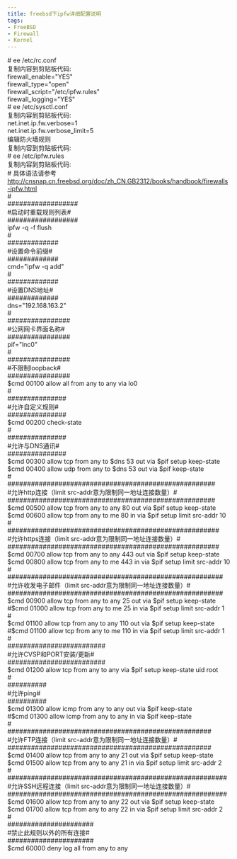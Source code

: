 ```yaml
---
title: freebsd下ipfw详细配置说明
tags:
- FreeBSD
- Firewall
- Kernel
---
```

<div> # ee /etc/rc.conf<br>复制内容到剪贴板代码:<br>firewall_enable="YES"<br>firewall_type="open"<br>firewall_script="/etc/ipfw.rules"<br>firewall_logging="YES"<br># ee /etc/sysctl.conf<br>复制内容到剪贴板代码:<br>net.inet.ip.fw.verbose=1<br>net.inet.ip.fw.verbose_limit=5<br>编辑防火墙规则<br>复制内容到剪贴板代码:<br># ee /etc/ipfw.rules<br>复制内容到剪贴板代码:<br># 具体语法请参考<a href="http://cnsnap.cn.freebsd.org/doc/zh_CN.GB2312/books/handbook/firewalls-ipfw.html">http://cnsnap.cn.freebsd.org/doc/zh_CN.GB2312/books/handbook/firewalls-ipfw.html</a><br>#<br>##################<br>#启动时重载规则列表#<br>##################<br>ipfw -q -f flush<br>#<br>#############<br>#设置命令前缀#<br>#############<br>cmd="ipfw -q add"<br>#<br>#############<br>#设置DNS地址#<br>#############<br>dns="192.168.163.2"<br>#<br>################<br>#公网网卡界面名称#<br>################<br>pif="lnc0"<br>#<br>################<br>#不限制loopback#<br>################<br>$cmd 00100 allow all from any to any via lo0<br>#<br>###############<br>#允许自定义规则#<br>###############<br>$cmd 00200 check-state<br>#<br>###############<br>#允许与DNS通讯#<br>###############<br>$cmd 00300 allow tcp from any to $dns 53 out via $pif setup keep-state<br>$cmd 00400 allow udp from any to $dns 53 out via $pif keep-state<br>#<br>#####################################################<br>#允许http连接（limit src-addr意为限制同一地址连接数量）#<br>#####################################################<br>$cmd 00500 allow tcp from any to any 80 out via $pif setup keep-state<br>$cmd 00600 allow tcp from any to me 80 in via $pif setup limit src-addr 10<br>#<br>######################################################<br>#允许https连接（limit src-addr意为限制同一地址连接数量）#<br>######################################################<br>$cmd 00700 allow tcp from any to any 443 out via $pif setup keep-state<br>$cmd 00800 allow tcp from any to me 443 in via $pif setup limit src-addr 10<br>#<br>#######################################################<br>#允许收发电子邮件（limit src-addr意为限制同一地址连接数量）#<br>#######################################################<br>$cmd 00900 allow tcp from any to any 25 out via $pif setup keep-state<br>#$cmd 01000 allow tcp from any to me 25 in via $pif setup limit src-addr 1<br>#<br>$cmd 01100 allow tcp from any to any 110 out via $pif setup keep-state<br>#$cmd 01100 allow tcp from any to me 110 in via $pif setup limit src-addr 1<br>#<br>#########################<br>#允许CVSP和PORT安装/更新#<br>#########################<br>$cmd 01200 allow tcp from any to any via $pif setup keep-state uid root<br>#<br>##########<br>#允许ping#<br>##########<br>$cmd 01300 allow icmp from any to any out via $pif keep-state<br>#$cmd 01300 allow icmp from any to any in via $pif keep-state<br>#<br>####################################################<br>#允许FTP连接（limit src-addr意为限制同一地址连接数量）#<br>####################################################<br>$cmd 01400 allow tcp from any to any 21 out via $pif setup keep-state<br>$cmd 01500 allow tcp from any to any 21 in via $pif setup limit src-addr 2<br>#<br>########################################################<br>#允许SSH远程连接（limit src-addr意为限制同一地址连接数量）#<br>########################################################<br>$cmd 01600 allow tcp from any to any 22 out via $pif setup keep-state<br>$cmd 01700 allow tcp from any to any 22 in via $pif setup limit src-addr 2<br>#<br>######################<br>#禁止此规则以外的所有连接#<br>######################<br>$cmd 60000 deny log all from any to any<br> </div>